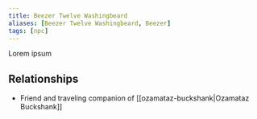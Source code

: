 ```yaml
---
title: Beezer Twelve Washingbeard
aliases: [Beezer Twelve Washingbeard, Beezer]
tags: [npc]
---
```

Lorem ipsum

## Relationships
- Friend and traveling companion of [[ozamataz-buckshank|Ozamataz Buckshank]]